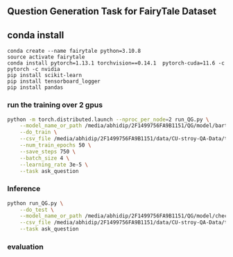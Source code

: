 ## Question Generation Task for FairyTale Dataset
## conda install
```
conda create --name fairytale python=3.10.8
source activate fairytale
conda install pytorch=1.13.1 torchvision==0.14.1  pytorch-cuda=11.6 -c pytorch -c nvidia
pip install scikit-learn
pip install tensorboard_logger
pip install pandas
```

### run the training over 2 gpus
```bash
python -m torch.distributed.launch --nproc_per_node=2 run_QG.py \
    --model_name_or_path /media/abhidip/2F1499756FA9B1151/QG/model/bart-base/ \
    --do_train \
    --csv_file /media/abhidip/2F1499756FA9B1151/data/CU-stroy-QA-Data/train_split.csv \
    --num_train_epochs 50 \
    --save_steps 750 \
    --batch_size 4 \
    --learning_rate 3e-5 \
    --task ask_question
```

### Inference
```bash
python run_QG.py \
    --do_test \
    --model_name_or_path /media/abhidip/2F1499756FA9B1151/QG/model/checkpoint-0-1500 \
    --csv_file /media/abhidip/2F1499756FA9B1151/data/CU-stroy-QA-Data/test_split.csv \
    --task ask_question
```

### evaluation
